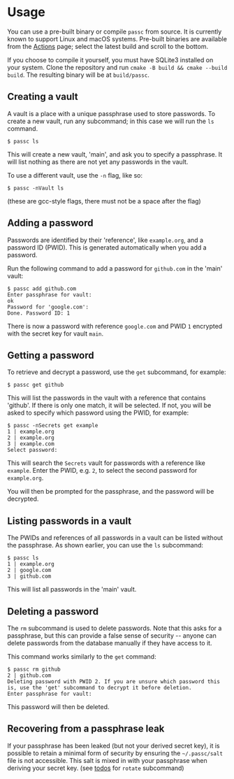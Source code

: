 # Usage

You can use a pre-built binary or compile `passc` from source. It is currently known to support Linux and macOS systems. Pre-built binaries are available from the [Actions](https://github.com/alecks/passc/actions) page; select the latest build and scroll to the bottom.

If you choose to compile it yourself, you must have SQLite3 installed on your system. Clone the repository and run `cmake -B build && cmake --build build`. The resulting binary will be at `build/passc`.

## Creating a vault

A vault is a place with a unique passphrase used to store passwords. To create a new vault, run any subcommand; in this case we will run the `ls` command.

```
$ passc ls
```

This will create a new vault, 'main', and ask you to specify a passphrase. It will list nothing as there are not yet any passwords in the vault.

To use a different vault, use the `-n` flag, like so:

```
$ passc -nVault ls
```

(these are gcc-style flags, there must not be a space after the flag)

## Adding a password

Passwords are identified by their 'reference', like `example.org`, and a password ID (PWID). This is generated automatically when you add a password.

Run the following command to add a password for `github.com` in the 'main' vault:

```
$ passc add github.com
Enter passphrase for vault:
ok
Password for 'google.com':
Done. Password ID: 1
```

There is now a password with reference `google.com` and PWID `1` encrypted with the secret key for vault `main`.

## Getting a password

To retrieve and decrypt a password, use the `get` subcommand, for example:

```
$ passc get github
```

This will list the passwords in the vault with a reference that contains 'github'. If there is only one match, it will be selected. If not, you will be asked to specify which password using the PWID, for example:

```
$ passc -nSecrets get example
1 | example.org
2 | example.org
3 | example.com
Select password:
```

This will search the `Secrets` vault for passwords with a reference like `example`. Enter the PWID, e.g. `2`, to select the second password for `example.org`.

You will then be prompted for the passphrase, and the password will be decrypted.

## Listing passwords in a vault

The PWIDs and references of all passwords in a vault can be listed without the passphrase. As shown earlier, you can use the `ls` subcommand:

```
$ passc ls
1 | example.org
2 | google.com
3 | github.com
```

This will list all passwords in the 'main' vault.

## Deleting a password

The `rm` subcommand is used to delete passwords. Note that this asks for a passphrase, but this can provide a false sense of security -- anyone can delete passwords from the database manually if they have access to it.

This command works similarly to the `get` command:

```
$ passc rm github
2 | github.com
Deleting password with PWID 2. If you are unsure which password this is, use the 'get' subcommand to decrypt it before deletion.
Enter passphrase for vault:
```

This password will then be deleted.

## Recovering from a passphrase leak

If your passphrase has been leaked (but not your derived secret key), it is possible to retain a minimal form of security by ensuring the `~/.passc/salt` file is not accessible. This salt is mixed in with your passphrase when deriving your secret key. (see [todos](./todos.md) for `rotate` subcommand)
